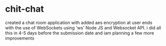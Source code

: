 # chit-chat
created a chat room application with added aes encryption at user ends with the use of WebSockets using 'ws' Node JS and Websocket API.
i did all this in 4-5 days before the submission date
and iam planning a few more improvements 
